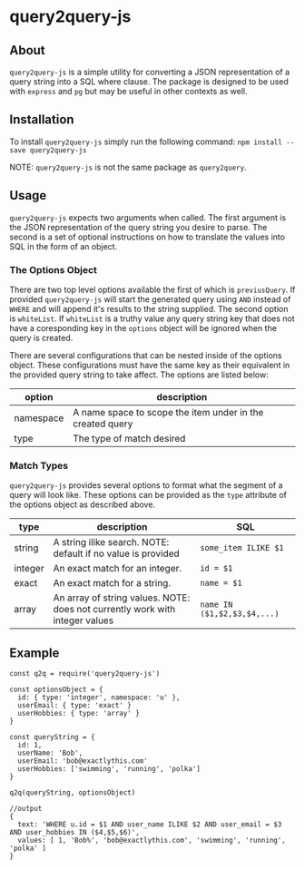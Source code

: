# query2query-js

## About

`query2query-js` is a simple utility for converting a JSON representation of a
query string into a SQL where clause. The package is designed to be used with
`express` and `pg` but may be useful in other contexts as well.

## Installation

To install `query2query-js` simply run the following command:
`npm install --save query2query-js`

NOTE: `query2query-js` is not the same package as `query2query`.

## Usage

`query2query-js` expects two arguments when called. The first argument is the
JSON representation of the query string you desire to parse. The second is a set
of optional instructions on how to translate the values into SQL in the form
of an object.

### The Options Object

There are two top level options available the first of which is
`previusQuery`. If provided `query2query-js` will start the generated query
using `AND` instead of `WHERE` and will append it's results to the string
supplied. The second option is `whiteList`. If `whiteList` is a truthy value
any query string key that does not have a coresponding key in the `options`
object will be ignored when the query is created.

There are several configurations that can be nested inside of the options
object. These configurations must have the same key as their equivalent in the
provided query string to take affect. The options are listed below:

| option | description |
|--------|-------------|
| namespace | A name space to scope the item under in the created query |
| type | The type of match desired |

### Match Types

`query2query-js` provides several options to format what the segment of a query
will look like. These options can be provided as the `type` attribute of the
options object as described above.

| type | description | SQL |
|------|-------------|-----|
| string | A string ilike search. NOTE: default if no value is provided | `some_item ILIKE $1` |
| integer | An exact match for an integer. | `id = $1` |
| exact | An exact match for a string. | `name = $1`
| array | An array of string values. NOTE: does not currently work with integer values| `name IN ($1,$2,$3,$4,...)`

## Example

```
const q2q = require('query2query-js')

const optionsObject = {
  id: { type: 'integer', namespace: 'u' },
  userEmail: { type: 'exact' }
  userHobbies: { type: 'array' }
}

const queryString = {
  id: 1,
  userName: 'Bob',
  userEmail: 'bob@exactlythis.com'
  userHobbies: ['swimming', 'running', 'polka']
}

q2q(queryString, optionsObject)

//output
{ 
  text: 'WHERE u.id = $1 AND user_name ILIKE $2 AND user_email = $3 AND user_hobbies IN ($4,$5,$6)',
  values: [ 1, 'Bob%', 'bob@exactlythis.com', 'swimming', 'running', 'polka' ]
}

```
